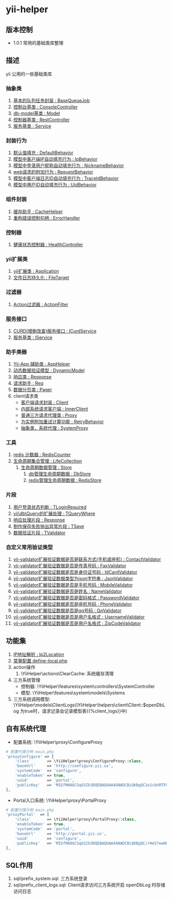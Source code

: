 # yii-helper
## 版本控制
- 1.0.1 常用的基础类库整理

## 描述
yii 公用的一些基础类库

### 抽象类
1. [基本的队列任务封装 : BaseQueueJob](doc/abstracts/BaseQueueJob.md)
1. [控制台基类 : ConsoleController](doc/abstracts/ConsoleController.md)
1. [db-model基类 : Model](doc/abstracts/Model.md)
1. [控制器基类 : RestController](doc/abstracts/RestController.md)
1. [服务基类 : Service](doc/abstracts/Service.md)


### 封装行为
1. [默认值填充 : DefaultBehavior](doc/behaviors/DefaultBehavior.md)
1. [模型中客户端IP自动填充行为 : IpBehavior](doc/behaviors/IpBehavior.md)
1. [模型中登录用户昵称自动填充行为 : NicknameBehavior](doc/behaviors/NicknameBehavior.md)
1. [web请求的附加行为 : RequestBehavior](doc/behaviors/RequestBehavior.md)
1. [模型中客户端日志ID自动填充行为 : TraceIdBehavior](doc/behaviors/TraceIdBehavior.md)
1. [模型中用户ID自动填充行为 : UidBehavior](doc/behaviors/UidBehavior.md)


### 组件封装
1. [缓存助手 : CacheHelper](doc/components/CacheHelper.md)
1. [重构错误控制句柄 : ErrorHandler](doc/components/ErrorHandler.md)


### 控制器
1. [健康状态控制器 : HealthController](doc/controllers/HealthController.md)


### yii扩展类
1. [yii扩展类 : Application](doc/extend/Application.md)
1. [文件日志持久化 : FileTarget](doc/extend/FileTarget.md)


### 过滤器
1. [Action过滤器 : ActionFilter](doc/filters/ActionFilter.md)


### 服务接口
1. [CURD(增删改查)服务接口 : ICurdService](doc/services/interfaces/ICurdService.md)
1. [服务基类 : IService](doc/services/interfaces/IService.md)


### 助手类器
1. [Yii-App 辅助类 : AppHelper](doc/helpers/AppHelper.md)
1. [动态数据验证模型 : DynamicModel](doc/helpers/DynamicModel.md)
1. [响应类 : Response](doc/helpers/Response.md)
1. [请求助手 : Req](doc/helpers/Req.md)
1. [数据分页类 : Pager](doc/helpers/Pager.md)
1. client请求类
    - [客户端请求封装 : Client](doc/helpers/client/Client.md)
    - [内部系统请求客户端 : InnerClient](doc/helpers/client/InnerClient.md)
    - [普通三方请求代理类 : Proxy](doc/helpers/client/Proxy.md)
    - [为实例附加重试计算功能 : RetryBehavior](doc/helpers/client/RetryBehavior.md)
    - [抽象类，系统代理 : SystemProxy](doc/helpers/client/SystemProxy.md)


### 工具
1. [redis 计数器 : RedisCounter](doc/tools/RedisCounter.md)
1. [生命周期集合管理 : LifeCollection](doc/tools/lifeCollection/LifeCollection.md)
    1. [生命周期数据管理 : Store](doc/tools/lifeCollection/Store.md)
        1. [db管理生命周期数据 : DbStore](doc/tools/lifeCollection/drivers/DbStore.md)
        1. [redis管理生命周期数据 : RedisStore](doc/tools/lifeCollection/drivers/RedisStore.md)


### 片段
1. [用户登录状态判断 : TLoginRequired](doc/traits/TLoginRequired.md)
1. [yii\db\Query的扩展处理 : TQueryWhere](doc/traits/TQueryWhere.md)
1. [响应处理片段 : Response](doc/traits/TResponse.md)
1. [制作保存失败抛出异常片段 : TSave](doc/traits/TSave.md)
1. [数据验证片段 : TValidator](doc/traits/TValidator.md)


### 自定义常用验证类型
1. [yii-validator扩展验证数据是否是联系方式(手机或座机) : ContactValidator](doc/validators/ContactValidator.md)
1. [yii-validator扩展验证数据是否是传真号码 : FaxValidator](doc/validators/FaxValidator.md)
1. [yii-validator扩展验证数据是否是身份证号码 : IdCardValidator](doc/validators/IdCardValidator.md)
1. [yii-validator扩展验证数据类型为json字符串 : JsonValidator](doc/validators/JsonValidator.md)
1. [yii-validator扩展验证数据是否是手机号码 : MobileValidator](doc/validators/MobileValidator.md)
1. [yii-validator扩展验证数据是否是姓名 : NameValidator](doc/validators/NameValidator.md)
1. [yii-validator扩展验证数据是否是密码格式 : PasswordValidator](doc/validators/PasswordValidator.md)
1. [yii-validator扩展验证数据是否是座机号码 : PhoneValidator](doc/validators/PhoneValidator.md)
1. [yii-validator扩展验证数据是否是qq号码 : QqValidator](doc/validators/QqValidator.md)
1. [yii-validator扩展验证数据是否是用户名格式 : UsernameValidator](doc/validators/UsernameValidator.md)
1. [yii-validator扩展验证数据是否是用户名格式 : ZipCodeValidator](doc/validators/ZipCodeValidator.md)

## 功能集
1. [IP地址解析 : Ip2Location](doc/Ip2Location.md)
1. [常量配置 define-local.php](doc/define-local.md)
1. action操作
    1. \YiiHelper\actions\ClearCache: 系统缓存清理
1. 三方系统管理
    - 控制器: \YiiHelper\features\system\controllers\SystemController
    - 模型: \YiiHelper\features\system\models\Systems
1. 三方系统调用模型: \YiiHelper\models\ClientLogs(\YiiHelper\helpers\client\Client::$openDbLog 为true时，请求记录会记录模型表{{%client_logs}}中)

## 自有系统代理
- 配置系统: \YiiHelper\proxy\ConfigureProxy
```php
# 配置代理示例 main.php
'proxyConfigure' => [
    'class'       => \YiiHelper\proxy\ConfigureProxy::class,
    'baseUrl'     => 'http://configure.yii.us',
    'systemCode'  => 'configure',
    'enableToken' => true,
    'uuid'        => 'portal',
    'publicKey'   => 'MIGfMA0GCSqGSIb3DQEBAQUAA4GNADCBiQKBgQC1o1cbhRTFQcQoIXynI6P04fXmxb9NCz6xJK+x37KWSPLQ0XrqY87m1PZC92XDXn/UsXRZpenatE8gEfwawOkC3uGuGcTkk4LFrp/+iodxYxGYDaFrtCaSYwEu0xv585aKr+e22EoJmqYVNS8vAlzNt+',
],
```
- Portal入口系统: \YiiHelper\proxy\PortalProxy
```php
# 配置代理示例 main.php
'proxyPortal'  => [
    'class'       => \YiiHelper\proxy\PortalProxy::class,
    'enableToken' => true,
    'systemCode'  => 'portal',
    'baseUrl'     => 'http://portal.yii.us',
    'uuid'        => 'configure',
    'publicKey'   => 'MIGfMA0GCSqGSIb3DQEBAQUAA4GNADCBiQKBgQC/rHe57ewHFpVX8lSwd9swNYBhQn5kIo7HMdOgjMEfsIj0FZTFDbyXwnlrLIsMPlARJ/D3v5c5b7fCREIiuVtl0DEG9h0Au5S/y09YURNxENqENPQP+',
],
```

## SQL作用
1. sql/prefix_system.sql: 三方系统登录
1. sql/prefix_client_logs.sql: Client请求访问三方系统开启 openDbLog 时存储访问日志
